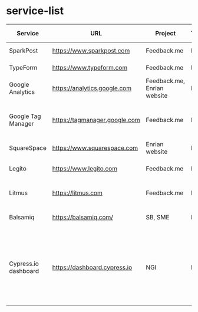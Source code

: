 # service-list


| Service | URL | Project | Type | Credentials contact | Login type | Username | Note |
|---|---|---|---|---|---|---|---|
| SparkPost | https://www.sparkpost.com | Feedback.me | Free | filip.ambroz | Shared login | notifications@feedback.me | transactional email service
| TypeForm | https://www.typeform.com | Feedback.me | Paid | filip.ambroz | Shared login | notifications@feedback.me | hosted webforms
| Google Analytics | https://analytics.google.com | Feedback.me, Enrian website | Free | filip.ambroz | Google auth | your gmail or analaytics@enrian.com
| Google Tag Manager | https://tagmanager.google.com | Feedback.me | Free | filip.ambroz | Google auth | your gmail or analaytics@enrian.com | conversion & tracking pixels deployment tool
| SquareSpace | https://www.squarespace.com | Enrian website | Paid | filip.ambroz | Shared login | analaytics@enrian.com | CMS
| Legito | https://www.legito.com | Feedback.me | Paid | filip.ambroz | Shared login | filip.ambroz@enrian.com | legal document templates
| Litmus | https://litmus.com | Feedback.me | Paid | filip.ambroz | Shared login | filip.ambroz@enrian.com | email templates test tool
| Balsamiq | https://balsamiq.com/ | SB, SME | Paid | jan.zahradnik | | | a wireframing and mock up tool
| Cypress.io dashboard | https://dashboard.cypress.io | NGI | Paid | jaromir.cervenka | GitHub | your GitHub or registration@enrian.com | end-to-end testing platform. To be added to Enrian org contact martin.nemec, filip.ambroz or michal.szajter
